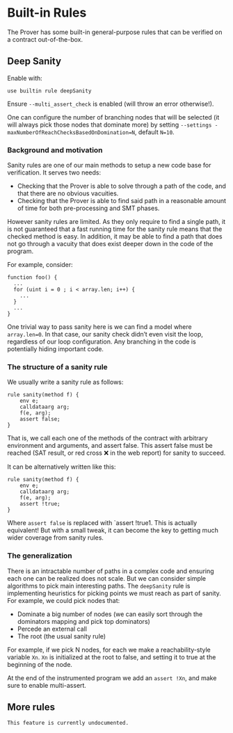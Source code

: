 Built-in Rules
==============

The Prover has some built-in general-purpose rules that can be verified on a
contract out-of-the-box.

## Deep Sanity

Enable with:
```cvl
use builtin rule deepSanity
```

Ensure `--multi_assert_check` is enabled (will throw an error otherwise!).

One can configure the number of branching nodes that will be selected (it will always pick those nodes that dominate more) by setting `--settings -maxNumberOfReachChecksBasedOnDomination=N`, default `N=10`.

### Background and motivation

Sanity rules are one of our main methods to setup a new code base for verification. It serves two needs:

- Checking that the Prover is able to solve through a path of the code, and that there are no obvious vacuities.
- Checking that the Prover is able to find said path in a reasonable amount of time for both pre-processing and SMT phases.

However sanity rules are limited. As they only require to find a single path, it is not guaranteed that a fast running time for the sanity rule means that the checked method is easy. In addition, it may be able to find a path that does not go through a vacuity that does exist deeper down in the code of the program.

For example, consider:
```solidity
function foo() {
  ...
  for (uint i = 0 ; i < array.len; i++) {
    ...
  }
  ...
}
```

One trivial way to pass sanity here is we can find a model where `array.len=0`. In that case, our sanity check didn’t even visit the loop, regardless of our loop configuration. Any branching in the code is potentially hiding important code. 

### The structure of a sanity rule

We usually write a sanity rule as follows:
```cvl
rule sanity(method f) {
	env e;
	calldataarg arg;
	f(e, arg); 
	assert false;
}
```

That is, we call each one of the methods of the contract with arbitrary environment and arguments, and assert false. This assert false must be reached (SAT result, or red cross :x:  in the web report) for sanity to succeed.

It can be alternatively written like this:
```cvl
rule sanity(method f) {
    env e;
    calldataarg arg;
    f(e, arg); 
    assert !true;
}
```

Where `assert false` is replaced with `assert !true1. This is actually equivalent! But with a small tweak, it can become the key to getting much wider coverage from sanity rules.

### The generalization

There is an intractable number of paths in a complex code and ensuring each one can be realized does not scale. But we can consider simple algorithms to pick main interesting paths. The `deepSanity` rule is implementing heuristics for picking points we must reach as part of sanity. For example, we could pick nodes that:
- Dominate a big number of nodes (we can easily sort through the dominators mapping and pick top dominators)
- Percede an external call
- The root (the usual sanity rule)

For example, if we pick N nodes, for each we make a reachability-style variable `Xn`. `Xn` is initialized at the root to false, and setting it to true at the beginning of the node.

At the end of the instrumented program we add an `assert !Xn`, and make sure to enable multi-assert.

## More rules

```{todo}
This feature is currently undocumented.
```

